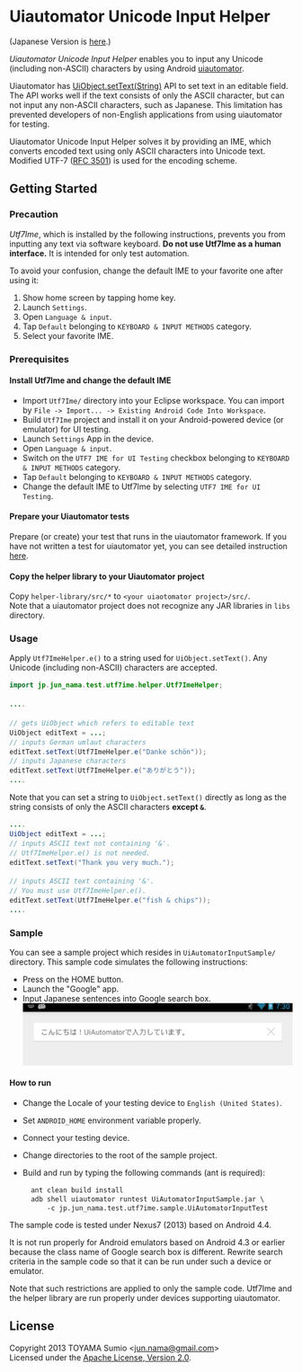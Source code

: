 Uiautomator Unicode Input Helper
======================
(Japanese Version is [here](README.ja.md).)

_Uiautomator Unicode Input Helper_ enables you to input any Unicode 
(including non-ASCII) characters by using Android 
[uiautomator](http://developer.android.com/tools/help/uiautomator/index.html).

Uiautomator has 
[UiObject.setText(String)](http://developer.android.com/tools/help/uiautomator/UiObject.html#setText%28java.lang.String%29)
API to set text in an editable field.
The API works well if the text consists of only the ASCII character, 
but can not input any non-ASCII characters, such as Japanese.
This limitation has prevented developers of non-English
applications from using uiautomator for testing.

Uiautomator Unicode Input Helper solves it by providing an IME,
which converts encoded text using only ASCII characters into
Unicode text.
Modified UTF-7 ([RFC 3501](http://tools.ietf.org/html/rfc3501))
is used for the encoding scheme.

Getting Started
------
### Precaution
_Utf7Ime_, which is installed by the following instructions,
prevents you from inputting any text via software keyboard.
**Do not use Utf7Ime as a human interface.**
It is intended for only test automation.

To avoid your confusion, change the default IME to your favorite
one after using it:

1. Show home screen by tapping home key.
2. Launch ``Settings``.
3. Open ``Language & input``.
4. Tap ``Default`` belonging to ``KEYBOARD & INPUT METHODS``
category.
5. Select your favorite IME.

### Prerequisites
#### Install Utf7Ime and change the default IME
* Import ``Utf7Ime/`` directory into your Eclipse workspace.
  You can import by 
  ``File -> Import... -> Existing Android Code Into Workspace``.
* Build ``Utf7Ime`` project and install it on your
  Android-powered device (or emulator) for UI testing.
* Launch ``Settings`` App in the device.
* Open ``Language & input``.
* Switch on the ``UTF7 IME for UI Testing`` checkbox belonging to
  ``KEYBOARD & INPUT METHODS`` category.
* Tap ``Default`` belonging to ``KEYBOARD & INPUT METHODS``
  category.
* Change the default IME to Utf7Ime by selecting 
  ``UTF7 IME for UI Testing``.

#### Prepare your Uiautomator tests
Prepare (or create) your test that runs in the uiautomator
framework.
If you have not written a test for uiautomator yet, you can see
detailed instruction
[here](http://developer.android.com/tools/testing/testing_ui.html).

#### Copy the helper library to your Uiautomator project
Copy ``helper-library/src/*`` to 
``<your uiaotomator project>/src/``.  
Note that a uiautomator project does not recognize any JAR
libraries in ``libs`` directory.

### Usage
Apply ``Utf7ImeHelper.e()`` to a string used for
``UiObject.setText()``. Any Unicode (including non-ASCII)
characters are accepted.

```java
import jp.jun_nama.test.utf7ime.helper.Utf7ImeHelper;

....

// gets UiObject which refers to editable text
UiObject editText = ...; 
// inputs German umlaut characters
editText.setText(Utf7ImeHelper.e("Danke schön"));
// inputs Japanese characters
editText.setText(Utf7ImeHelper.e("ありがとう"));
....
```

Note that you can set a string to ``UiObject.setText()``
directly as long as the string consists of only the ASCII
characters **except ``&``**.

```java
....    
UiObject editText = ...; 
// inputs ASCII text not containing '&'.
// Utf7ImeHelper.e() is not needed.
editText.setText("Thank you very much.");

// inputs ASCII text containing '&'.
// You must use Utf7ImeHelper.e().
editText.setText(Utf7ImeHelper.e("fish & chips"));
....
```

### Sample
You can see a sample project which resides in
``UiAutomatorInputSample/`` directory.
This sample code simulates the following instructions:

* Press on the HOME button.
* Launch the "Google" app.
* Input Japanese sentences into Google search box.  
  ![Result Screenshot](/images/sample-screenshot.png)

#### How to run
* Change the Locale of your testing device to ``English (United States)``.
* Set ``ANDROID_HOME`` environment variable properly.
* Connect your testing device.
* Change directories to the root of the sample project.
* Build and run by typing the following commands (ant is required):
 
        ant clean build install
        adb shell uiautomator runtest UiAutomatorInputSample.jar \
            -c jp.jun_nama.test.utf7ime.sample.UiAutomatorInputTest

The sample code is tested under Nexus7 (2013) based on Android 4.4.

It is not run properly for Android emulators based on Android 4.3
or earlier because the class name of Google search box is
different. Rewrite search criteria in the sample code so that it
can be run under such a device or emulator.

Note that such restrictions are applied to only the sample code.
Utf7Ime and the helper library are run properly under devices
supporting uiautomator.

License
------
Copyright 2013 TOYAMA Sumio <<jun.nama@gmail.com>>  
Licensed under the
[Apache License, Version 2.0](http://www.apache.org/licenses/LICENSE-2.0).
